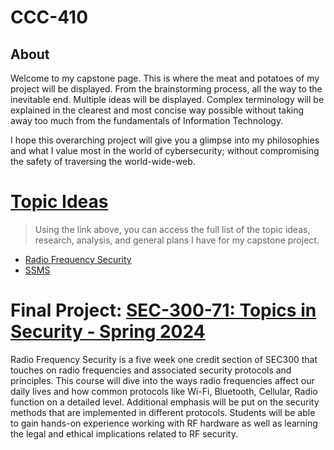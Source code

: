 # CCC-410
## About
  Welcome to my capstone page. This is where the meat and potatoes of my project will be displayed. From the brainstorming process, all the way to the inevitable end. Multiple ideas will be displayed. Complex terminology will be explained in the clearest and most concise way possible without taking away too much from the fundamentals of Information Technology. 
  
  I hope this overarching project will give you a glimpse into my philosophies and what I value most in the world of cybersecurity; without compromising the safety of traversing the world-wide-web.

# [Topic Ideas](https://github.com/MicahKezar/CCC-410/blob/main/410-topics.md) 
> Using the link above, you can access the full list of the topic ideas, research, analysis, and general plans I have for my capstone project.

* [Radio Frequency Security](https://github.com/MicahKezar/CCC-410/wiki/Design-Project-2)
* [SSMS](https://github.com/MicahKezar/CCC-410/blob/main/SSMS/SSMS.md)

# Final Project: [SEC-300-71: Topics in Security - Spring 2024](https://github.com/MicahKezar/CCC-410/blob/main/Radio%20Frequency%20Security/Radio%20Frequency%20Security.md)
Radio Frequency Security is a five week one credit section of SEC300 that touches on radio frequencies and associated security protocols and principles. This course will dive into the ways radio frequencies affect our daily lives and how common protocols like Wi-Fi, Bluetooth, Cellular, Radio function on a detailed level. Additional emphasis will be put on the security methods that are implemented in different protocols. Students will be able to gain hands-on experience working with RF hardware as well as learning the legal and ethical implications related to RF security.
